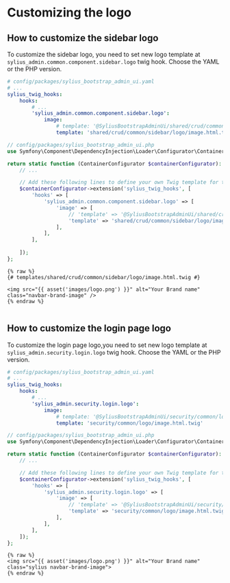 # Customizing the logo

## How to customize the sidebar logo

To customize the sidebar logo, you need to set new logo template at `sylius_admin.common.component.sidebar.logo` twig hook.
Choose the YAML or the PHP version.

```yaml
# config/packages/sylius_bootstrap_admin_ui.yaml
# ...
sylius_twig_hooks:
    hooks:
        # ...
        'sylius_admin.common.component.sidebar.logo':
            image:
                # template: '@SyliusBootstrapAdminUi/shared/crud/common/sidebar/logo/image.html.twig'
                template: 'shared/crud/common/sidebar/logo/image.html.twig'

```

```php
// config/packages/sylius_bootstrap_admin_ui.php
use Symfony\Component\DependencyInjection\Loader\Configurator\ContainerConfigurator;

return static function (ContainerConfigurator $containerConfigurator): void {
    // ...

    // Add these following lines to define your own Twig template for the logo.
    $containerConfigurator->extension('sylius_twig_hooks', [
        'hooks' => [
            'sylius_admin.common.component.sidebar.logo' => [
                'image' => [
                    // 'template' => '@SyliusBootstrapAdminUi/shared/crud/common/sidebar/logo/image.html.twig',
                    'template' => 'shared/crud/common/sidebar/logo/image.html.twig',
                ],
            ],
        ],
        
    ]);
};

```

```twig
{% raw %}
{# templates/shared/crud/common/sidebar/logo/image.html.twig #}

<img src="{{ asset('images/logo.png') }}" alt="Your Brand name" class="navbar-brand-image" />
{% endraw %}
  
```

## How to customize the login page logo

To customize the login page logo,you need to set new logo template at `sylius_admin.security.login.logo` twig hook.
Choose the YAML or the PHP version.

```yaml
# config/packages/sylius_bootstrap_admin_ui.yaml
# ...
sylius_twig_hooks:
    hooks:
        # ...
        'sylius_admin.security.login.logo':
            image:
                # template: '@SyliusBootstrapAdminUi/security/common/logo/image.html.twig'
                template: 'security/common/logo/image.html.twig'

```

```php
// config/packages/sylius_bootstrap_admin_ui.php
use Symfony\Component\DependencyInjection\Loader\Configurator\ContainerConfigurator;

return static function (ContainerConfigurator $containerConfigurator): void {
    // ...

    // Add these following lines to define your own Twig template for the logo.
    $containerConfigurator->extension('sylius_twig_hooks', [
        'hooks' => [
            'sylius_admin.security.login.logo' => [
                'image' => [
                    // 'template' => '@SyliusBootstrapAdminUi/security/common/logo/image.html.twig'
                    'template' => 'security/common/logo/image.html.twig',
                ],
            ],
        ],
    ]);
};
```

```twig
{% raw %}
<img src="{{ asset('images/logo.png') }}" alt="Your Brand name" class="sylius navbar-brand-image">
{% endraw %}
```
